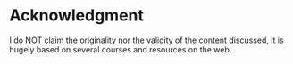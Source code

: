 # Acknowledgment

I do NOT claim the originality nor the validity of the content discussed, it is hugely based on several courses and resources on the web.     

